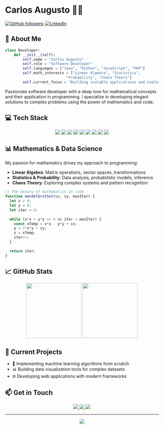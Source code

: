 # Carlos Augusto 👨‍💻

[![GitHub followers](https://img.shields.io/github/followers/carlosaugustocue?style=social)](https://github.com/carlosaugustocue)
[![LinkedIn](https://img.shields.io/badge/-LinkedIn-0077B5?style=flat&logo=linkedin&logoColor=white)](https://linkedin.com/in/your-linkedin)

## 🚀 About Me

```python
class Developer:
    def __init__(self):
        self.name = "Carlos Augusto"
        self.role = "Software Developer"
        self.languages = ["Java", "Python", "JavaScript", "PHP"]
        self.math_interests = ["Linear Algebra", "Statistics", 
                            "Probability", "Chaos Theory"]
        self.current_focus = "Building scalable applications and exploring mathematical models"
```

Passionate software developer with a deep love for mathematical concepts and their application in programming. I specialize in developing elegant solutions to complex problems using the power of mathematics and code.

## 💻 Tech Stack

<div align="center">
  <img src="https://img.shields.io/badge/Java-ED8B00?style=for-the-badge&logo=java&logoColor=white" />
  <img src="https://img.shields.io/badge/Python-3776AB?style=for-the-badge&logo=python&logoColor=white" />
  <img src="https://img.shields.io/badge/JavaScript-F7DF1E?style=for-the-badge&logo=javascript&logoColor=black" />
  <img src="https://img.shields.io/badge/PHP-777BB4?style=for-the-badge&logo=php&logoColor=white" />
  <img src="https://img.shields.io/badge/React-20232A?style=for-the-badge&logo=react&logoColor=61DAFB" />
  <img src="https://img.shields.io/badge/Node.js-43853D?style=for-the-badge&logo=node.js&logoColor=white" />
  <img src="https://img.shields.io/badge/MySQL-00000F?style=for-the-badge&logo=mysql&logoColor=white" />
  <img src="https://img.shields.io/badge/MongoDB-4EA94B?style=for-the-badge&logo=mongodb&logoColor=white" />
  <img src="https://img.shields.io/badge/Git-F05032?style=for-the-badge&logo=git&logoColor=white" />
</div>

## 📊 Mathematics & Data Science

My passion for mathematics drives my approach to programming:

- **Linear Algebra**: Matrix operations, vector spaces, transformations
- **Statistics & Probability**: Data analysis, probabilistic models, inference
- **Chaos Theory**: Exploring complex systems and pattern recognition

```javascript
// The beauty of mathematics in code
function mandelbrotSet(cx, cy, maxIter) {
  let x = 0;
  let y = 0;
  let iter = 0;
  
  while (x*x + y*y <= 4 && iter < maxIter) {
    const xTemp = x*x - y*y + cx;
    y = 2*x*y + cy;
    x = xTemp;
    iter++;
  }
  
  return iter;
}
```

## 📈 GitHub Stats

<div align="center">
  <img height="180em" src="https://github-readme-stats.vercel.app/api?username=carlosaugustocue&show_icons=true&theme=tokyonight" />
  <img height="180em" src="https://github-readme-stats.vercel.app/api/top-langs/?username=carlosaugustocue&layout=compact&theme=tokyonight" />
</div>

## 🔭 Current Projects

- 🧠 Implementing machine learning algorithms from scratch
- 📊 Building data visualization tools for complex datasets
- 🌐 Developing web applications with modern frameworks

## 📫 Get in Touch

<div align="center">
  <a href="mailto:your-email@example.com">
    <img src="https://img.shields.io/badge/Email-D14836?style=for-the-badge&logo=gmail&logoColor=white" />
  </a>
  <a href="https://linkedin.com/in/your-linkedin">
    <img src="https://img.shields.io/badge/LinkedIn-0077B5?style=for-the-badge&logo=linkedin&logoColor=white" />
  </a>
  <a href="https://twitter.com/your-twitter">
    <img src="https://img.shields.io/badge/Twitter-1DA1F2?style=for-the-badge&logo=twitter&logoColor=white" />
  </a>
</div>

---

<div align="center">
  <img src="https://komarev.com/ghpvc/?username=carlosaugustocue&color=blue" />
</div>
